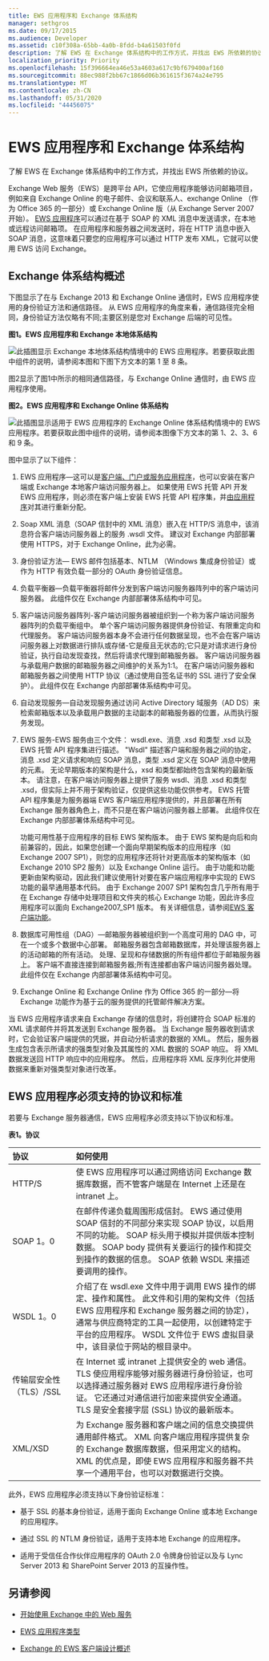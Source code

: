 ```yaml
---
title: EWS 应用程序和 Exchange 体系结构
manager: sethgros
ms.date: 09/17/2015
ms.audience: Developer
ms.assetid: c10f308a-65bb-4a0b-8fdd-b4a61503f0fd
description: 了解 EWS 在 Exchange 体系结构中的工作方式，并找出 EWS 所依赖的协议。
localization_priority: Priority
ms.openlocfilehash: 15f396664ea46e53a4603a617c9bf679400af160
ms.sourcegitcommit: 88ec988f2bb67c1866d06b361615f3674a24e795
ms.translationtype: MT
ms.contentlocale: zh-CN
ms.lasthandoff: 05/31/2020
ms.locfileid: "44456075"
---
```

# <a name="ews-applications-and-the-exchange-architecture"></a>EWS 应用程序和 Exchange 体系结构

了解 EWS 在 Exchange 体系结构中的工作方式，并找出 EWS 所依赖的协议。
  
Exchange Web 服务（EWS）是跨平台 API，它使应用程序能够访问邮箱项目，例如来自 Exchange Online 的电子邮件、会议和联系人、exchange Online （作为 Office 365 的一部分）或 Exchange Online 版（从 Exchange Server 2007 开始）。 [EWS 应用程序](ews-application-types.md)可以通过在基于 SOAP 的 XML 消息中发送请求，在本地或远程访问邮箱项。 在应用程序和服务器之间发送时，将在 HTTP 消息中嵌入 SOAP 消息，这意味着只要您的应用程序可以通过 HTTP 发布 XML，它就可以使用 EWS 访问 Exchange。 
  
## <a name="exchange-architecture-overview"></a>Exchange 体系结构概述
<a name="bk_techarch"> </a>

下图显示了在与 Exchange 2013 和 Exchange Online 通信时，EWS 应用程序使用的身份验证方法和通信路径。 从 EWS 应用程序的角度来看，通信路径完全相同，身份验证方法仅略有不同;主要区别是您对 Exchange 后端的可见性。
  
**图1。EWS 应用程序和 Exchange 本地体系结构**

![此插图显示 Exchange 本地体系结构情境中的 EWS 应用程序。若要获取此图中组件的说明，请参阅本图和下图下方文本的第 1 至 8 条。](media/Ex2013_ArchitecturesOverview.png)
  
图2显示了图1中所示的相同通信路径，与 Exchange Online 通信时，由 EWS 应用程序使用。
  
**图2。EWS 应用程序和 Exchange Online 体系结构**

![此插图显示适用于 EWS 应用程序的 Exchange Online 体系结构情境中的 EWS 应用程序。若要获取此图中组件的说明，请参阅本图像下方文本的第 1、2、3、6 和 9 条。](media/Ex2013_Architectures_Online.png)
  
图中显示了以下组件：
  
1. EWS 应用程序—这可以是[客户端、门户或服务应用程序](ews-application-types.md)，也可以安装在客户端或 Exchange 本地客户端访问服务器上。 如果使用 EWS 托管 API 开发 EWS 应用程序，则必须在客户端上安装 EWS 托管 API 程序集，并[由应用程序](redistribution-requirements-for-the-ews-managed-api.md)对其进行重新分配。
    
2. Soap XML 消息（SOAP 信封中的 XML 消息）嵌入在 HTTP/S 消息中，该消息符合客户端访问服务器上的服务 .wsdl 文件。 建议对 Exchange 内部部署使用 HTTPS，对于 Exchange Online，此为必需。 
    
3. 身份验证方法— EWS 邮件包括基本、NTLM （Windows 集成身份验证）或作为 HTTP 有效负载一部分的 OAuth 身份验证信息。 
    
4. 负载平衡器—负载平衡器将邮件分发到客户端访问服务器阵列中的客户端访问服务器。 此组件仅在 Exchange 内部部署体系结构中可见。
    
5. 客户端访问服务器阵列-客户端访问服务器被组织到一个称为客户端访问服务器阵列的负载平衡组中。 单个客户端访问服务器提供身份验证、有限重定向和代理服务。 客户端访问服务器本身不会进行任何数据呈现，也不会在客户端访问服务器上对数据进行排队或存储-它是瘦且无状态的;它只是对请求进行身份验证，执行自动发现查找，然后将请求代理到邮箱服务器。 客户端访问服务器与承载用户数据的邮箱服务器之间维护的关系为1:1。 在客户端访问服务器和邮箱服务器之间使用 HTTP 协议（通过使用自签名证书的 SSL 进行了安全保护）。 此组件仅在 Exchange 内部部署体系结构中可见。
    
6. 自动发现服务—自动发现服务通过访问 Active Directory 域服务（AD DS）来检索邮箱版本以及承载用户数据的主动副本的邮箱服务器的位置，从而执行服务发现。
    
7. EWS 服务-EWS 服务由三个文件： wsdl.exe、消息 .xsd 和类型 .xsd 以及 EWS 托管 API 程序集进行描述。 "Wsdl" 描述客户端和服务器之间的协定，消息 .xsd 定义请求和响应 SOAP 消息，类型 .xsd 定义在 SOAP 消息中使用的元素。 无论早期版本的架构是什么，xsd 和类型都始终包含架构的最新版本。 请注意，在客户端访问服务器上提供了服务 wsdl、消息 .xsd 和类型 .xsd，但实际上并不用于架构验证，仅提供这些功能仅供参考。 EWS 托管 API 程序集是为服务器端 EWS 客户端应用程序提供的，并且部署在所有 Exchange 服务器角色上，而不只是在客户端访问服务器上部署。 此组件仅在 Exchange 内部部署体系结构中可见。
    
    功能可用性基于应用程序的目标 EWS 架构版本。 由于 EWS 架构是向后和向前兼容的，因此，如果您创建一个面向早期架构版本的应用程序（如 Exchange 2007 SP1），则您的应用程序还将针对更高版本的架构版本（如 Exchange 2010 SP2 服务）以及 Exchange Online 运行。 由于功能和功能更新由架构驱动，因此我们建议使用针对要在客户端应用程序中实现的 EWS 功能的最早通用基本代码。 由于 Exchange 2007 SP1 架构包含几乎所有用于在 Exchange 存储中处理项目和文件夹的核心 Exchange 功能，因此许多应用程序可以面向 Exchange2007_SP1 版本。 有关详细信息，请参阅[EWS 客户端功能](ews-client-design-overview-for-exchange.md#EWSFeatures)。
    
8. 数据库可用性组（DAG）—邮箱服务器被组织到一个高度可用的 DAG 中，可在一个或多个数据中心部署。 邮箱服务器包含邮箱数据库，并处理该服务器上的活动邮箱的所有活动。 处理、呈现和存储数据的所有组件都位于邮箱服务器上。 客户端不直接连接到邮箱服务器;所有连接都由客户端访问服务器处理。 此组件仅在 Exchange 内部部署体系结构中可见。
    
9. Exchange Online 和 Exchange Online 作为 Office 365 的一部分—将 Exchange 功能作为基于云的服务提供的托管邮件解决方案。
    
当 EWS 应用程序请求来自 Exchange 存储的信息时，将创建符合 SOAP 标准的 XML 请求邮件并将其发送到 Exchange 服务器。 当 Exchange 服务器收到请求时，它会验证客户端提供的凭据，并自动分析请求的数据的 XML。 然后，服务器生成包含表示所请求的强类型对象及其属性的 XML 数据的 SOAP 响应。 将 XML 数据发送回 HTTP 响应中的应用程序。 然后，应用程序将 XML 反序列化并使用数据来重新对强类型对象进行改革。
  
## <a name="protocols-and-standards-that-ews-applications-must-support"></a>EWS 应用程序必须支持的协议和标准
<a name="bk_standards"> </a>

若要与 Exchange 服务器通信，EWS 应用程序必须支持以下协议和标准。
  
**表1。协议**

|**协议**|**如何使用**|
|:-----|:-----|
|HTTP/S  <br/> |使 EWS 应用程序可以通过网络访问 Exchange 数据库数据，而不管客户端是在 Internet 上还是在 intranet 上。  <br/> |
|SOAP 1。0  <br/> |在邮件传递负载周围形成信封。 EWS 通过使用 SOAP 信封的不同部分来实现 SOAP 协议，以启用不同的功能。 SOAP 标头用于模拟并提供版本控制数据。 SOAP body 提供有关要运行的操作和提交到操作的数据的信息。 SOAP 依赖 WSDL 来描述要调用的操作。  <br/> |
|WSDL 1。0  <br/> |介绍了在 wsdl.exe 文件中用于调用 EWS 操作的绑定、操作和属性。 此文件和引用的架构文件（包括 EWS 应用程序和 Exchange 服务器之间的协定），通常与供应商特定的工具一起使用，以创建特定于平台的应用程序。 WSDL 文件位于 EWS 虚拟目录中，该目录位于网站的根目录中。  <br/> |
|传输层安全性（TLS）/SSL  <br/> |在 Internet 或 intranet 上提供安全的 web 通信。 TLS 使应用程序能够对服务器进行身份验证，也可以选择通过服务器对 EWS 应用程序进行身份验证。 它还通过对通信进行加密来提供安全通道。 TLS 是安全套接字层 (SSL) 协议的最新版本。  <br/> |
|XML/XSD  <br/> |为 Exchange 服务器和客户端之间的信息交换提供通用邮件格式。 XML 向客户端应用程序提供复杂的 Exchange 数据库数据，但采用定义的结构。 XML 的优点是，即使 EWS 应用程序和服务器不共享一个通用平台，也可以对数据进行交换。  <br/> |
   
此外，EWS 应用程序必须支持以下身份验证标准：
  
- 基于 SSL 的基本身份验证，适用于面向 Exchange Online 或本地 Exchange 的应用程序。
    
- 通过 SSL 的 NTLM 身份验证，适用于支持本地 Exchange 的应用程序。
    
- 适用于受信任合作伙伴应用程序的 OAuth 2.0 令牌身份验证以及与 Lync Server 2013 和 SharePoint Server 2013 的互操作性。
    
## <a name="see-also"></a>另请参阅


- [开始使用 Exchange 中的 Web 服务](start-using-web-services-in-exchange.md)
    
- [EWS 应用程序类型](ews-application-types.md)
    
- [Exchange 的 EWS 客户端设计概述](ews-client-design-overview-for-exchange.md)
    


